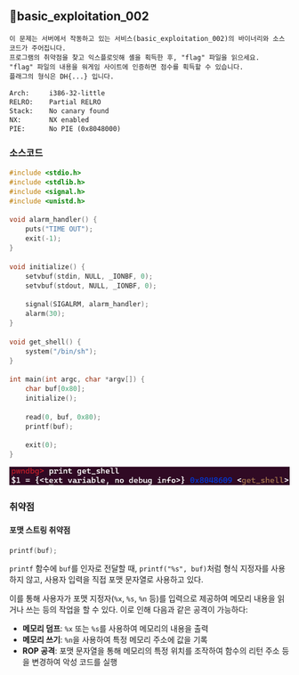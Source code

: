 ## 📍basic_exploitation_002

```
이 문제는 서버에서 작동하고 있는 서비스(basic_exploitation_002)의 바이너리와 소스 코드가 주어집니다.  
프로그램의 취약점을 찾고 익스플로잇해 셸을 획득한 후, "flag" 파일을 읽으세요.  
"flag" 파일의 내용을 워게임 사이트에 인증하면 점수를 획득할 수 있습니다.  
플래그의 형식은 DH{...} 입니다.
```

```
Arch:     i386-32-little
RELRO:    Partial RELRO
Stack:    No canary found
NX:       NX enabled
PIE:      No PIE (0x8048000)
```


### 소스코드

```c
#include <stdio.h>
#include <stdlib.h>
#include <signal.h>
#include <unistd.h>

void alarm_handler() {
    puts("TIME OUT");
    exit(-1);
}

void initialize() {
    setvbuf(stdin, NULL, _IONBF, 0);
    setvbuf(stdout, NULL, _IONBF, 0);

    signal(SIGALRM, alarm_handler);
    alarm(30);
}

void get_shell() {
    system("/bin/sh");
}

int main(int argc, char *argv[]) {
    char buf[0x80];
    initialize();
	
    read(0, buf, 0x80);
    printf(buf);
	
    exit(0);
}
```

![](Attachments/FCCB89F5-EA11-41A6-AF43-8A8ED5EAF528.png)


### 취약점

#### 포맷 스트링 취약점

```c
printf(buf);
```

`printf` 함수에 `buf`를 인자로 전달할 때, `printf("%s", buf)`처럼 형식 지정자를 사용하지 않고, 사용자 입력을 직접 포맷 문자열로 사용하고 있다.

이를 통해 사용자가 포맷 지정자(`%x`, `%s`, `%n` 등)를 입력으로 제공하여 메모리 내용을 읽거나 쓰는 등의 작업을 할 수 있다. 이로 인해 다음과 같은 공격이 가능하다:
- **메모리 덤프**: `%x` 또는 `%s`를 사용하여 메모리의 내용을 출력
- **메모리 쓰기**: `%n`을 사용하여 특정 메모리 주소에 값을 기록
- **ROP 공격**: 포맷 문자열을 통해 메모리의 특정 위치를 조작하여 함수의 리턴 주소 등을 변경하여 악성 코드를 실행

